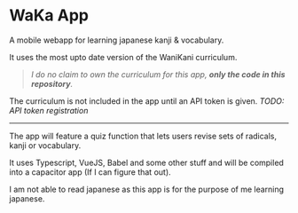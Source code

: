 # WaKa App
A mobile webapp for learning japanese kanji &amp; vocabulary.


It uses the most upto date version of the WaniKani curriculum.

> *I do no claim to own the curriculum for this app, __only the code in this repository__.*

The curriculum is not included in the app until an API token is given.
*TODO: API token registration*

---

The app will feature a quiz function that lets users revise sets of radicals, kanji or vocabulary.

It uses Typescript, VueJS, Babel and some other stuff and will be compiled into a capacitor app (If I can figure that out).


I am not able to read japanese as this app is for the purpose of me learning japanese.
<!-- Later plans are:
 - A custom study mode.
 - Inclusion of the WaniKani SRS system, linked to the users account. -->
